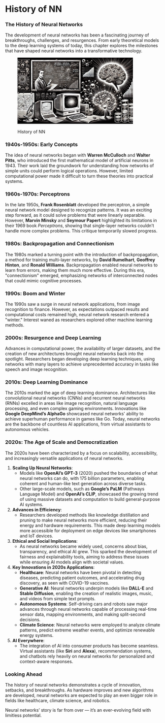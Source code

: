 # History of NN

### The History of Neural Networks

The development of neural networks has been a fascinating journey of breakthroughs, challenges, and resurgences. From early theoretical models to the deep learning systems of today, this chapter explores the milestones that have shaped neural networks into a transformative technology.

<div align="left"><figure><img src="../../.gitbook/assets/image (2) (1) (1).png" alt="" width="375"><figcaption><p>History of NN</p></figcaption></figure></div>

### **1940s-1950s: Early Concepts**

The idea of neural networks began with **Warren McCulloch** and **Walter Pitts**, who introduced the first mathematical model of artificial neurons in 1943. Their work laid the groundwork for understanding how networks of simple units could perform logical operations. However, limited computational power made it difficult to turn these theories into practical systems.

### **1960s-1970s: Perceptrons**

In the late 1950s, **Frank Rosenblatt** developed the perceptron, a simple neural network model designed to recognize patterns. It was an exciting step forward, as it could solve problems that were linearly separable. However, **Marvin Minsky** and **Seymour Papert** highlighted its limitations in their 1969 book _Perceptrons_, showing that single-layer networks couldn’t handle more complex problems. This critique temporarily slowed progress.

### **1980s: Backpropagation and Connectionism**

The 1980s marked a turning point with the introduction of backpropagation, a method for training multi-layer networks, by **David Rumelhart**, **Geoffrey Hinton**, and **Ronald Williams**. Backpropagation enabled neural networks to learn from errors, making them much more effective. During this era, "connectionism" emerged, emphasizing networks of interconnected nodes that could mimic cognitive processes.

### **1990s: Boom and Winter**

The 1990s saw a surge in neural network applications, from image recognition to finance. However, as expectations outpaced results and computational costs remained high, neural network research entered a "winter." Interest waned as researchers explored other machine learning methods.

### **2000s: Resurgence and Deep Learning**

Advances in computational power, the availability of larger datasets, and the creation of new architectures brought neural networks back into the spotlight. Researchers began developing deep learning techniques, using networks with many layers to achieve unprecedented accuracy in tasks like speech and image recognition.

### **2010s: Deep Learning Dominance**

The 2010s marked the age of deep learning dominance. Architectures like convolutional neural networks (CNNs) and recurrent neural networks (RNNs) excelled in areas like image recognition, natural language processing, and even complex gaming environments. Innovations like **Google DeepMind’s AlphaGo** showcased neural networks' ability to achieve superhuman performance in games like Go. Today, neural networks are the backbone of countless AI applications, from virtual assistants to autonomous vehicles.

### **2020s: The Age of Scale and Democratization**

The 2020s have been characterized by a focus on scalability, accessibility, and increasingly versatile applications of neural networks.

1. **Scaling Up Neural Networks**:
   * Models like **OpenAI’s GPT-3** (2020) pushed the boundaries of what neural networks can do, with 175 billion parameters, enabling coherent and human-like text generation across diverse tasks.
   * Other large-scale models, such as **Google’s PaLM** (Pathways Language Model) and **OpenAI’s CLIP**, showcased the growing trend of using massive datasets and computation to build general-purpose AI systems.
2. **Advances in Efficiency**:
   * Researchers developed methods like knowledge distillation and pruning to make neural networks more efficient, reducing their energy and hardware requirements. This made deep learning models more accessible for deployment on edge devices like smartphones and IoT devices.
3. **Ethical and Social Implications**:
   * As neural networks became widely used, concerns about bias, transparency, and ethical AI grew. This sparked the development of fairness and explainability tools, aiming to address these issues while ensuring AI models align with societal values.
4. **Key Innovations in 2020s Applications**:
   * **Healthcare**: Neural networks have been pivotal in detecting diseases, predicting patient outcomes, and accelerating drug discovery, as seen with COVID-19 vaccines.
   * **Generative AI**: Neural networks underpin models like **DALL-E** and **Stable Diffusion**, enabling the creation of realistic images, music, and videos from simple text prompts.
   * **Autonomous Systems**: Self-driving cars and robots saw major advances through neural networks capable of processing real-time sensor data, mapping environments, and making split-second decisions.
   * **Climate Science**: Neural networks were employed to analyze climate patterns, predict extreme weather events, and optimize renewable energy systems.
5. **AI Everywhere**:
   * The integration of AI into consumer products has become seamless. Virtual assistants (like **Siri** and **Alexa**), recommendation systems, and chatbots rely heavily on neural networks for personalized and context-aware responses.

### **Looking Ahead**

The history of neural networks demonstrates a cycle of innovation, setbacks, and breakthroughs. As hardware improves and new algorithms are developed, neural networks are expected to play an even bigger role in fields like healthcare, climate science, and robotics.

Neural networks’ story is far from over — it’s an ever-evolving field with limitless potential.
